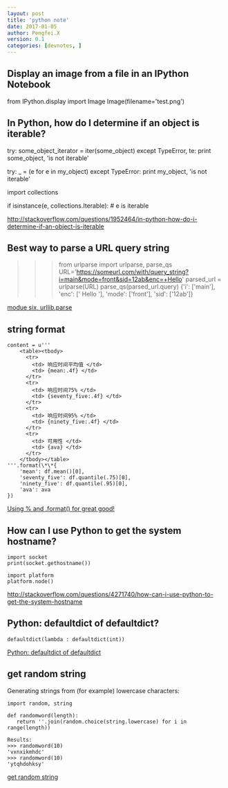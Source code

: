 ```yaml
---
layout: post
title: 'python note'
date: 2017-01-05
author: Pengfei.X
version: 0.1
categories: [devnotes, ]
---
```



## Display an image from a file in an IPython Notebook

  from IPython.display import Image
  Image(filename='test.png') 


## In Python, how do I determine if an object is iterable?

  try:
    some_object_iterator = iter(some_object)
  except TypeError, te:
    print some_object, 'is not iterable'

  try:
    _ = (e for e in my_object)
  except TypeError:
    print my_object, 'is not iterable'

  import collections

  if isinstance(e, collections.Iterable):
    # e is iterable


http://stackoverflow.com/questions/1952464/in-python-how-do-i-determine-if-an-object-is-iterable


## Best way to parse a URL query string

  >>> from urlparse import urlparse, parse_qs
  >>> URL='https://someurl.com/with/query_string?i=main&mode=front&sid=12ab&enc=+Hello'
  >>> parsed_url = urlparse(URL)
  >>> parse_qs(parsed_url.query)
  {'i': ['main'], 'enc': [' Hello '], 'mode': ['front'], 'sid': ['12ab']}

[modue six, urllib.parse](https://pythonhosted.org/six/#module-six.moves.urllib.parse)


## string format

    content = u'''
        <table><tbody>
          <tr>
            <td> 响应时间平均值 </td>
            <td> {mean:.4f} </td>
          </tr>
          <tr>
            <td> 响应时间75% </td>
            <td> {seventy_five:.4f} </td>
          </tr>
          <tr>
            <td> 响应时间95% </td>
            <td> {ninety_five:.4f} </td>
          </tr>
          <tr>
            <td> 可用性 </td>
            <td> {ava} </td>
          </tr>
        </tbody></table>
    '''.format(\*\*{
        'mean': df.mean()[0],
        'seventy_five': df.quantile(.75)[0],
        'ninety_five': df.quantile(.95)[0],
        'ava': ava
    })

[Using % and .format() for great good!](https://pyformat.info/)


## How can I use Python to get the system hostname?

    import socket
    print(socket.gethostname())

    import platform
    platform.node()

http://stackoverflow.com/questions/4271740/how-can-i-use-python-to-get-the-system-hostname


## Python: defaultdict of defaultdict?

    defaultdict(lambda : defaultdict(int))

[Python: defaultdict of defaultdict](http://stackoverflow.com/questions/5029934/python-defaultdict-of-defaultdict)


## get random string

Generating strings from (for example) lowercase characters:

    import random, string

    def randomword(length):
       return ''.join(random.choice(string.lowercase) for i in range(length))

    Results:
    >>> randomword(10)
    'vxnxikmhdc'
    >>> randomword(10)
    'ytqhdohksy'

[get random string](http://stackoverflow.com/questions/2030053/random-strings-in-python)
